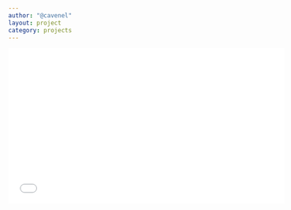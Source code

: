 ```yaml
---
author: "@cavenel"
layout: project
category: projects
---
```


<iframe width="560" height="315" src="//www.youtube.com/embed/9pjpQoZoW6E" frameborder="0" allowfullscreen="1" > </iframe><br />

